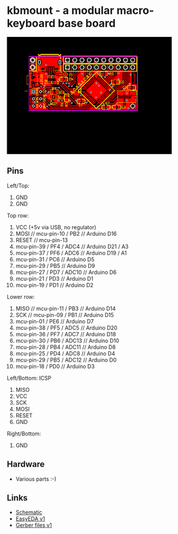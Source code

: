 # kbmount - a modular macro-keyboard base board

![](board.png)

## Pins

Left/Top: 

1. GND
2. GND

Top row:

1. VCC (+5v via USB, no regulator)
2. MOSI // mcu-pin-10 / PB2 // Arduino D16
3. RESET // mcu-pin-13
4. mcu-pin-39 / PF4 / ADC4 // Arduino D21 / A3
5. mcu-pin-37 / PF6 / ADC6 // Arduino D19 / A1
6. mcu-pin-31 / PC6 // Arduino D5
7. mcu-pin-29 / PB5 // Arduino D9
8. mcu-pin-27 / PD7 / ADC10 // Arduino D6
9. mcu-pin-21 / PD3 // Arduino D1
10. mcu-pin-19 / PD1 // Arduino D2

Lower row:

1. MISO // mcu-pin-11 / PB3 // Arduino D14
2. SCK // mcu-pin-09 / PB1 // Arduino D15
3. mcu-pin-01 / PE6 // Arduino D7
4. mcu-pin-38 / PF5 / ADC5 // Arduino D20
5. mcu-pin-36 / PF7 / ADC7 // Arduino D18
6. mcu-pin-30 / PB6 / ADC13 // Arduino D10
7. mcu-pin-28 / PB4 / ADC11 // Arduino D8
8. mcu-pin-25 / PD4 / ADC8 // Arduino D4
9. mcu-pin-29 / PB5 / ADC12 // Arduino D0
10. mcu-pin-18 / PD0 // Arduino D3

Left/Bottom: ICSP

1. MISO
2. VCC
3. SCK
4. MOSI
5. RESET
6. GND

Right/Bottom:

1. GND

## Hardware

* Various parts :-)

## Links

* [Schematic](schematic.pdf)
* [EasyEDA v1](https://easyeda.com/editor#id=f628803081e241f58fbca507a0f69ea2)
* [Gerber files v1](gerber.zip)
